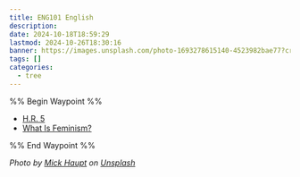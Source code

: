 ```yaml
---
title: ENG101 English
description: 
date: 2024-10-18T18:59:29
lastmod: 2024-10-26T18:30:16
banner: https://images.unsplash.com/photo-1693278615140-4523982bae77?crop=entropy&cs=tinysrgb&fit=max&fm=jpg&ixid=M3wzNjAwOTd8MHwxfHNlYXJjaHw5fHxkaWN0aW9uYXJ5fGVufDB8MHx8fDE3Mjk5ODE4NDN8MA&ixlib=rb-4.0.3&q=80&w=1080
tags: []
categories:
  - tree
---
```

  
  
%% Begin Waypoint %%  
- [H.R. 5](./H.R.%205.md)  
- [What Is Feminism?](./What%20Is%20Feminism.md)  
  
%% End Waypoint %%  
  
  
*Photo by [Mick Haupt](https://unsplash.com/@rocinante_11?utm_source=Obsidian%20Image%20Inserter%20Plugin&utm_medium=referral) on [Unsplash](https://unsplash.com/?utm_source=Obsidian%20Image%20Inserter%20Plugin&utm_medium=referral)*  

